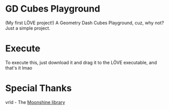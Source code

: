 # GD Cubes Playground
(My first LÖVE project!) A Geometry Dash Cubes Playground, cuz, why not? Just a simple project.

# Execute
To execute this, just download it and drag it to the LÖVE executable, and that's it lmao

# Special Thanks

vrld - The [Moonshine library](github.com/vrld/moonshine)
